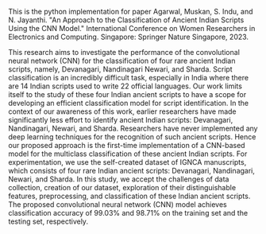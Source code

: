 This is the python implementation for paper  Agarwal, Muskan, S. Indu, and N. Jayanthi. "An Approach to the Classification of Ancient Indian Scripts Using the CNN Model." International Conference on Women Researchers in Electronics and Computing. Singapore: Springer Nature Singapore, 2023.

This research aims to investigate the performance of the convolutional neural network (CNN) for the classification of four rare ancient Indian scripts, namely, Devanagari, Nandinagari Newari, and Sharda. Script classification is an incredibly difficult task, especially in India where there are 14 Indian scripts used to write 22 official languages. Our work limits itself to the study of these four Indian ancient scripts to have a scope for developing an efficient classification model for script identification. In the context of our awareness of this work, earlier researchers have made significantly less effort to identify ancient Indian scripts: Devanagari, Nandinagari, Newari, and Sharda. Researchers have never implemented any deep learning techniques for the recognition of such ancient scripts. Hence our proposed approach is the first-time implementation of a CNN-based model for the multiclass classification of these ancient Indian scripts. For experimentation, we use the self-created dataset of IGNCA manuscripts, which consists of four rare Indian ancient scripts: Devanagari, Nandinagari, Newari, and Sharda. In this study, we accept the challenges of data collection, creation of our dataset, exploration of their distinguishable features, preprocessing, and classification of these Indian ancient scripts. The proposed convolutional neural network (CNN) model achieves classification accuracy of 99.03% and 98.71% on the training set and the testing set, respectively.
